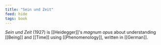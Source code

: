 ```yaml
---
title: "Sein und Zeit"
feed: hide
tags: book
---
```


_Sein und Zeit_ (1927) is [[Heidegger]]'s _magnum opus_ about understanding [[Being]] and [[Time]] using [[Phenomenology]], written in [[German]]. 